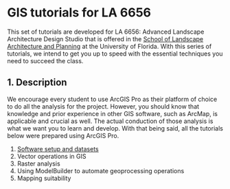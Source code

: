 # GIS tutorials for LA 6656

This set of tutorials are developed for LA 6656: Advanced Landscape Architecture Design Studio that is offered in the [School of Landscape Architecture and Planning](https://dcp.ufl.edu/slap/) at the University of Florida. With this series of tutorials, we intend to get you up to speed with the essential techniques you need to succeed the class.

## 1. Description

We encourage every student to use ArcGIS Pro as their platform of choice to do all the analysis for the project. However, you should know that knowledge and prior experience in other GIS software, such as ArcMap, is applicable and crucial as well. The actual conduction of those analysis is what we want you to learn and develop. With that being said, all the tutorials below were prepared using ArcGIS Pro.

1. [Software setup and datasets](tutorials/1-software_and_data.md)
2. Vector operations in GIS
3. Raster analysis
4. Using ModelBuilder to automate geoprocessing operations
5. Mapping suitability